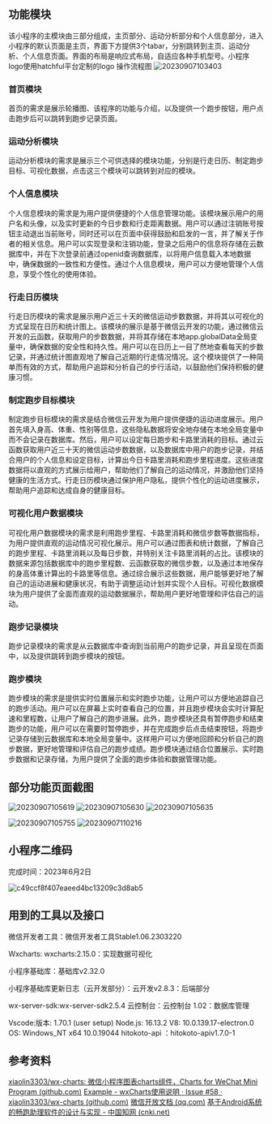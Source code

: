 ## 功能模块
该小程序的主模块由三部分组成，主页部分、运动分析部分和个人信息部分，进入小程序的默认页面是主页，界面下方提供3个tabar，分别跳转到主页、运动分析、个人信息页面。界面的布局是响应式布局，自适应各种手机型号。小程序logo使用hatchful平台定制的logo
操作流程图
![20230907103403](https://img.xlonglong.cn/img/20230907103403.png)
### 首页模块
首页的需求是展示轮播图、该程序的功能与介绍，以及提供一个跑步按钮，用户点击跑步后可以跳转到跑步记录页面。
### 运动分析模块
运动分析模块的需求是展示三个可供选择的模块功能，分别是行走日历、制定跑步目标、可视化数据，点击这三个模块可以跳转到对应的模块。
### 个人信息模块
个人信息模块的需求是为用户提供便捷的个人信息管理功能。该模块展示用户的用户名和头像，以及实时更新的今日步数和行走距离数据。用户可以通过注销账号按钮主动退出当前账号，同时还可以在页面中获得鼓励和启发的一言，并了解关于作者的相关信息。用户可以实现登录和注销功能，登录之后用户的信息将存储在云数据库中，并在下次登录前通过openid查询数据库，以将用户信息载入本地数据中，确保数据的一致性和方便性。通过个人信息模块，用户可以方便地管理个人信息，享受个性化的使用体验。
###  行走日历模块
行走日历模块的需求是展示用户近三十天的微信运动步数数据，并将其以可视化的方式呈现在日历和统计图上。该模块的展示是基于微信云开发的功能，通过微信云开发的云函数，获取用户的步数数据，并将其存储在本地app.globalData全局变量中，确保数据的安全性和持久性。用户可以在日历上一目了然地查看每天的步数记录，并通过统计图直观地了解自己近期的行走情况情况。这个模块提供了一种简单而有效的方式，帮助用户追踪和分析自己的步行活动，以鼓励他们保持积极的健康习惯。
###  制定跑步目标模块
制定跑步目标模块的需求是结合微信云开发为用户提供便捷的运动进度展示。用户首先填入身高、体重、性别等信息，这些隐私数据将安全地存储在本地全局变量中而不会记录在数据库。然后，用户可以设定每日跑步和卡路里消耗的目标。通过云函数获取用户近三十天的微信运动步数数据，以及数据库中用户的跑步记录，并结合用户的个人信息和设定目标，计算出今日卡路里消耗和跑步里程进度。这些进度数据将以直观的方式展示给用户，帮助他们了解自己的运动情况，并激励他们坚持健康的生活方式。行走日历模块通过保护用户隐私，提供个性化的运动进度展示，帮助用户追踪和达成自身的健康目标。
### 可视化用户数据模块
可视化用户数据模块的需求是利用跑步里程、卡路里消耗和微信步数等数据指标，为用户提供直观的运动情况可视化展示。用户可以通过图表和统计数据，了解自己的跑步里程、卡路里消耗以及每日步数，并特别关注卡路里消耗的占比。该模块的数据来源包括数据库中的跑步里程数、云函数获取的微信步数，以及通过本地保存的身高体重计算出的卡路里等信息。通过综合展示这些数据，用户能够更好地了解自己的运动进展和健康状况，有助于调整运动计划并实现个人目标。可视化数据模块为用户提供了全面而直观的运动数据展示，帮助用户更好地管理和评估自己的运动。
### 跑步记录模块
跑步记录模块的需求是从云数据库中查询到当前用户的跑步记录，并且呈现在页面中，以及提供跳转到跑步模块的按钮。
### 跑步模块
跑步模块的需求是提供实时位置展示和实时跑步功能，让用户可以方便地追踪自己的跑步活动。用户可以在屏幕上实时查看自己的位置，并且跑步模块会实时计算配速和里程数，让用户了解自己的跑步进展。此外，跑步模块还具有暂停跑步和结束跑步的功能，用户可以在需要时暂停跑步，并在完成跑步后点击结束按钮，将跑步记录存储到云数据库和本地全局变量中。这样用户可以方便地回顾和分析自己的跑步数据，更好地管理和评估自己的跑步成绩。跑步模块通过结合位置展示、实时跑步数据和记录存储，为用户提供了全面的跑步体验和数据管理功能。




## 部分功能页面截图

![20230907105619](https://img.xlonglong.cn/img/20230907105619.png)
![20230907105630](https://img.xlonglong.cn/img/20230907105630.png)
![20230907105635](https://img.xlonglong.cn/img/20230907105635.png)

![20230907105755](https://img.xlonglong.cn/img/20230907105755.png)
![20230907110216](https://img.xlonglong.cn/img/20230907110216.png)

## 小程序二维码
完成时间：2023年6月2日

![c49ccf8f407eaeed4bc13209c3d8ab5](https://img.xlonglong.cn/img/c49ccf8f407eaeed4bc13209c3d8ab5.jpg)

## 用到的工具以及接口
微信开发者工具：微信开发者工具Stable1.06.2303220

Wxcharts: wxcharts:2.15.0：实现数据可视化

小程序基础库：基础库v2.32.0

小程序基础库更新日志（云开发部分）：云开发v2.8.3：后端部分

wx-server-sdk:wx-server-sdk2.5.4
云控制台：云控制台 1.02：数据库管理

Vscode:版本: 1.70.1 (user setup)
Node.js: 16.13.2
V8: 10.0.139.17-electron.0
OS: Windows_NT x64 10.0.19044
hitokoto-api ：hitokoto-apiv1.7.0-1
## 参考资料
[xiaolin3303/wx-charts: 微信小程序图表charts组件，Charts for WeChat Mini Program (github.com)](https://github.com/xiaolin3303/wx-charts)
[Example - wxCharts使用说明 · Issue #58 · xiaolin3303/wx-charts (github.com)](https://github.com/xiaolin3303/wx-charts/issues/58)
[微信开放文档 (qq.com)](https://developers.weixin.qq.com/miniprogram/dev/wxcloud/basis/getting-started.html)
[基于Android系统的畅跑助理软件的设计与实现 - 中国知网 (cnki.net)](https://kns.cnki.net/kcms2/article/abstract?v=ncFPfL1MdGZ3YMhYr6qsEOuZ_W3EmUH7RSahqnPoEwhXhw-r7VTFomOht_fFG9mDOhRCOJK3S3au5snkS-rhkqFNUhl3t1B9gC0aOJKCzUwF1uIrqYFZH6Bdn7TxkKqJ78-cDN4xgy4=&uniplatform=NZKPT)


